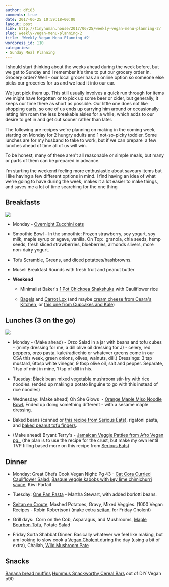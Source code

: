 ```yaml
---
author: dfi83
comments: true
date: 2017-06-25 10:59:18+00:00
layout: post
link: http://tinyhuman.house/2017/06/25/weekly-vegan-menu-planning-2/
slug: weekly-vegan-menu-planning-2
title: 'Weekly Vegan Menu Planning #2'
wordpress_id: 110
categories:
- Sunday Meal Planning
---
```


I should start thinking about the weeks ahead during the week before, but we get to Sunday and I remember it's time to put our grocery order in. Grocery order? Well - our local grocer has an online option so someone else picks our groceries for us and we load it into our car.

We just pick them up. This still usually involves a quick run through for items we might have forgotten or to pick up some beer or cider, but generally, it keeps our time there as short as possible. Our little one does not like shopping carts, so one of us ends up carrying him around or occasionally letting him roam the less breakable aisles for a while, which adds to our desire to get in and get out sooner rather than later.

The following are recipes we're planning on making in the coming week, starting on Monday for 2 hungry adults and 1 not-so-picky toddler. Some lunches are for my husband to take to work, but if we can prepare  a few lunches ahead of time all of us will win.

To be honest, many of these aren't all reasonable or simple meals, but many or parts of them can be prepared in advance.

I'm starting the weekend feeling more enthusiastic about savoury items but I like having a few different options in mind. I find having an idea of what we're going to have during the week, makes it a lot easier to make things, and saves me a lot of time searching for the one thing


## Breakfasts


![](http://tinyhuman.house/wp-content/uploads/2017/06/chickpea-shakshuka-300x240.jpg)



 	
  * Monday - [Overnight Zucchini oats](http://www.hummusapien.com/banana-zucchini-overnight-oats/)

 	
  * Smoothie Bowl - In the smoothie: Frozen strawberry, soy yogurt, soy milk, maple syrup or agave, vanilla. On Top:  granola, chia seeds, hemp seeds, fresh sliced strawberries, blueberries, almonds slivers, more non-dairy yogurt.

 	
  * Tofu Scramble, Greens, and diced potatoes/hashbrowns.

 	
  * Museli Breakfast Rounds with fresh fruit and peanut butter

 	
  * **Weekend**

 	
    * Minimalist Baker's [1 Pot Chickpea Shakshuka](https://minimalistbaker.com/1-pot-chickpea-shakshuka/) with Cauliflower rice

 	
    * [Bagels](http://www.seriouseats.com/recipes/2017/01/homemade-bagels-recipe.html) and [Carrot Lox](http://theveganlab.com/recipe-items/smokey-carrot-lox/) (and maybe [cream cheese from Ceara's Kitchen](https://www.cearaskitchen.com/nut-free-vegan-cream-cheese/), or [this one from Cupcakes and Kale](http://www.cupcakesandkale.ca/deli-style-vegan-cream-cheese/))







## Lunches (3 on the go)


![](http://tinyhuman.house/wp-content/uploads/2017/06/orzo-jarred-salad-243x300.jpg)



 	
  * Monday - (Make ahead) - Orzo Salad in a jar with beans and tofu cubes - (minty dressing for me, a dill olive oil dressing for J) - celery, red peppers, orzo pasta, kale/radicchio or whatever greens come in our CSA this week, green onions, olives, walnuts, dill.) Dressings: 3 tsp mustard, 6tbsp white vinegar, 9 tbsp olive oil, salt and pepper. Separate, 1 tsp of mint in mine, 1 tsp of dill in his.

 	
  * Tuesday: Black bean mixed vegetable mushroom stir-fry with rice noodles. (ended up making a potato linguine to go with this instead of rice noodles)

 	
  * Wednesday: (Make ahead) Oh She Glows  - [Orange Maple Miso Noodle Bowl.](http://www.cityline.ca/2014/05/09/empowered-noodle-bowl-two-ways-thai-peanut-orange-maple-miso/) Ended up doing something different - with a sesame maple dressing.

 	
  * Baked beans (canned or [this recipe from Serious Eats](http://www.seriouseats.com/2016/09/how-to-make-boston-baked-beans.html)), rigatoni pasta, and [baked peanut tofu fingers](https://minimalistbaker.com/crispy-peanut-tofu-cauliflower-rice-stir-fry/).

 	
  * (Make ahead) Bryant Terry's - [Jamaican Veggie Patties from Afro Vegan pg. ](http://www.101cookbooks.com/archives/jamaican-veggie-patties-recipe.html) (the plan is to use the recipe for the crust, but make my own lentil TVP filling based more on this recipe from [Serious Eats](http://www.seriouseats.com/recipes/2014/08/curried-jamaican-beef-patties-recipe.html))




## Dinner





 	
  * Monday: Great Chefs Cook Vegan Night: Pg 43 - [Cat Cora Curried Cauliflower Salad](http://leitesculinaria.com/20603/recipes-curried-cauliflower-salad-currants-pine-nuts.html), [Basque veggie kabobs with key lime chimichurri sauce](http://www.runnersworld.com/recipes/a-recipe-for-basque-grilled-vegetable-kabobs-with-key-lime-chimichurri), Kiwi Parfait

 	
  * Tuesday: [One Pan Pasta](http://www.marthastewart.com/978784/one-pan-pasta) - Martha Stewart, with added borlotti beans.

 	
  * [Seitan en Croute](http://www.vegan.com/recipes/vegan-thanksgiving-recipes-2009-a-feast-by-robin-robertson/seitan-en-croute/), Mashed Potatoes, Gravy, Mixed Veggies. (1000 Vegan Recipes - Robin Robertson) (make extra [seitan](https://thegentlechef.com/roast-mock-lamb-seitan-with-english-mint-sauce/), for Friday Cholent)

 	
  * Grill days:  Corn on the Cob, Asparagus, and Mushrooms, [Maple Bourbon Tofu](https://beingveganeats.com/2014/09/06/maple-bourbon-cedar-tofu/), Potato Salad

 	
  * Friday Sorta Shabbat Dinner. Basically whatever we feel like making, but am looking to slow cook a [Vegan Cholent ](http://www.vegkitchen.com/recipes/vegan-cholent/)during the day (using a bit of extra), Challah, [Wild Mushroom Pate](https://smittenkitchen.com/2015/03/wild-mushroom-pate/)




## Snacks


[Banana bread muffins](https://www.thespruce.com/basic-vegan-banana-muffins-3378253)
[Hummus
](http://www.thekitchn.com/how-to-make-hummus-from-scratch-cooking-lessons-from-the-kitchn-107560)[Snackworthy Cereal Bars](http://francostigan.com/diy-vegan-by-nicole-axworthy-and-lisa-pitman/) out of DIY Vegan p90
